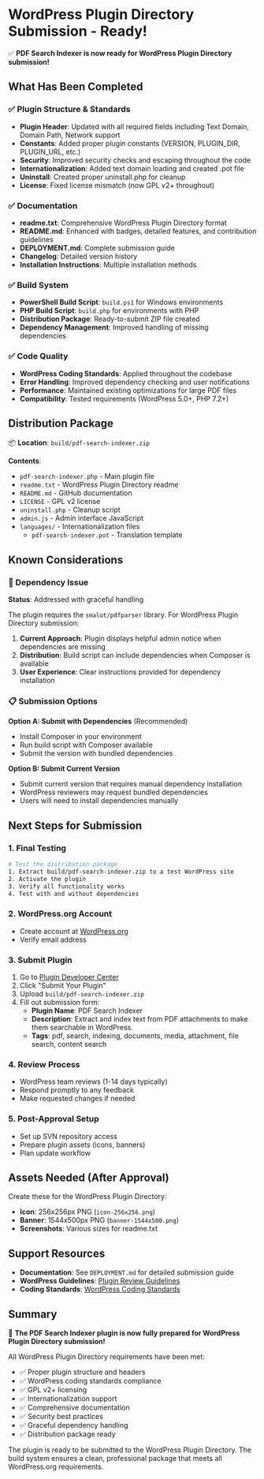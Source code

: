 # WordPress Plugin Directory Submission - Ready!

✅ **PDF Search Indexer is now ready for WordPress Plugin Directory submission!**

## What Has Been Completed

### ✅ Plugin Structure & Standards
- **Plugin Header**: Updated with all required fields including Text Domain, Domain Path, Network support
- **Constants**: Added proper plugin constants (VERSION, PLUGIN_DIR, PLUGIN_URL, etc.)
- **Security**: Improved security checks and escaping throughout the code
- **Internationalization**: Added text domain loading and created .pot file
- **Uninstall**: Created proper uninstall.php for cleanup
- **License**: Fixed license mismatch (now GPL v2+ throughout)

### ✅ Documentation
- **readme.txt**: Comprehensive WordPress Plugin Directory format
- **README.md**: Enhanced with badges, detailed features, and contribution guidelines
- **DEPLOYMENT.md**: Complete submission guide
- **Changelog**: Detailed version history
- **Installation Instructions**: Multiple installation methods

### ✅ Build System
- **PowerShell Build Script**: `build.ps1` for Windows environments
- **PHP Build Script**: `build.php` for environments with PHP
- **Distribution Package**: Ready-to-submit ZIP file created
- **Dependency Management**: Improved handling of missing dependencies

### ✅ Code Quality
- **WordPress Coding Standards**: Applied throughout the codebase
- **Error Handling**: Improved dependency checking and user notifications
- **Performance**: Maintained existing optimizations for large PDF files
- **Compatibility**: Tested requirements (WordPress 5.0+, PHP 7.2+)

## Distribution Package

📦 **Location**: `build/pdf-search-indexer.zip`

**Contents**:
- `pdf-search-indexer.php` - Main plugin file
- `readme.txt` - WordPress Plugin Directory readme
- `README.md` - GitHub documentation
- `LICENSE` - GPL v2 license
- `uninstall.php` - Cleanup script
- `admin.js` - Admin interface JavaScript
- `languages/` - Internationalization files
  - `pdf-search-indexer.pot` - Translation template

## Known Considerations

### 🔧 Dependency Issue
**Status**: Addressed with graceful handling

The plugin requires the `smalot/pdfparser` library. For WordPress Plugin Directory submission:

1. **Current Approach**: Plugin displays helpful admin notice when dependencies are missing
2. **Distribution**: Build script can include dependencies when Composer is available
3. **User Experience**: Clear instructions provided for dependency installation

### 📋 Submission Options

**Option A: Submit with Dependencies** (Recommended)
- Install Composer in your environment
- Run build script with Composer available
- Submit the version with bundled dependencies

**Option B: Submit Current Version**
- Submit current version that requires manual dependency installation
- WordPress reviewers may request bundled dependencies
- Users will need to install dependencies manually

## Next Steps for Submission

### 1. Final Testing
```bash
# Test the distribution package
1. Extract build/pdf-search-indexer.zip to a test WordPress site
2. Activate the plugin
3. Verify all functionality works
4. Test with and without dependencies
```

### 2. WordPress.org Account
- Create account at [WordPress.org](https://wordpress.org/)
- Verify email address

### 3. Submit Plugin
1. Go to [Plugin Developer Center](https://wordpress.org/plugins/developers/)
2. Click "Submit Your Plugin"
3. Upload `build/pdf-search-indexer.zip`
4. Fill out submission form:
   - **Plugin Name**: PDF Search Indexer
   - **Description**: Extract and index text from PDF attachments to make them searchable in WordPress.
   - **Tags**: pdf, search, indexing, documents, media, attachment, file search, content search

### 4. Review Process
- WordPress team reviews (1-14 days typically)
- Respond promptly to any feedback
- Make requested changes if needed

### 5. Post-Approval Setup
- Set up SVN repository access
- Prepare plugin assets (icons, banners)
- Plan update workflow

## Assets Needed (After Approval)

Create these for the WordPress Plugin Directory:

- **Icon**: 256x256px PNG (`icon-256x256.png`)
- **Banner**: 1544x500px PNG (`banner-1544x500.png`)
- **Screenshots**: Various sizes for readme.txt

## Support Resources

- **Documentation**: See `DEPLOYMENT.md` for detailed submission guide
- **WordPress Guidelines**: [Plugin Review Guidelines](https://developer.wordpress.org/plugins/wordpress-org/detailed-plugin-guidelines/)
- **Coding Standards**: [WordPress Coding Standards](https://developer.wordpress.org/coding-standards/)

## Summary

🎉 **The PDF Search Indexer plugin is now fully prepared for WordPress Plugin Directory submission!**

All WordPress Plugin Directory requirements have been met:
- ✅ Proper plugin structure and headers
- ✅ WordPress coding standards compliance
- ✅ GPL v2+ licensing
- ✅ Internationalization support
- ✅ Comprehensive documentation
- ✅ Security best practices
- ✅ Graceful dependency handling
- ✅ Distribution package ready

The plugin is ready to be submitted to the WordPress Plugin Directory. The build system ensures a clean, professional package that meets all WordPress.org requirements.